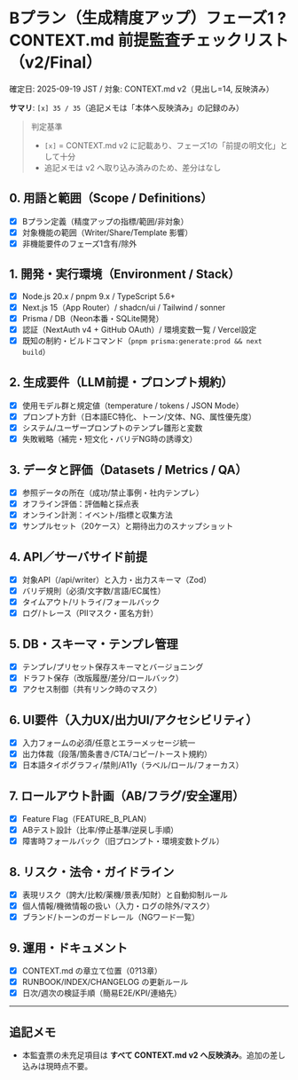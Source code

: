 # Bプラン（生成精度アップ）フェーズ1 ? CONTEXT.md 前提監査チェックリスト（v2/Final）
確定日: 2025-09-19 JST / 対象: CONTEXT.md v2（見出し=14, 反映済み）

**サマリ**: `[x] 35 / 35`（追記メモは「本体へ反映済み」の記録のみ）

> 判定基準
> - `[x]` = CONTEXT.md v2 に記載あり、フェーズ1の「前提の明文化」として十分
> - 追記メモは v2 へ取り込み済みのため、差分はなし

## 0. 用語と範囲（Scope / Definitions）
- [x] Bプラン定義（精度アップの指標/範囲/非対象）
- [x] 対象機能の範囲（Writer/Share/Template 影響）
- [x] 非機能要件のフェーズ1含有/除外

## 1. 開発・実行環境（Environment / Stack）
- [x] Node.js 20.x / pnpm 9.x / TypeScript 5.6+
- [x] Next.js 15（App Router）/ shadcn/ui / Tailwind / sonner
- [x] Prisma / DB（Neon本番・SQLite開発）
- [x] 認証（NextAuth v4 + GitHub OAuth）/ 環境変数一覧 / Vercel設定
- [x] 既知の制約・ビルドコマンド（`pnpm prisma:generate:prod && next build`）

## 2. 生成要件（LLM前提・プロンプト規約）
- [x] 使用モデル群と規定値（temperature / tokens / JSON Mode）
- [x] プロンプト方針（日本語EC特化、トーン/文体、NG、属性優先度）
- [x] システム/ユーザープロンプトのテンプレ雛形と変数
- [x] 失敗戦略（補完・短文化・バリデNG時の誘導文）

## 3. データと評価（Datasets / Metrics / QA）
- [x] 参照データの所在（成功/禁止事例・社内テンプレ）
- [x] オフライン評価：評価軸と採点表
- [x] オンライン計測：イベント/指標と収集方法
- [x] サンプルセット（20ケース）と期待出力のスナップショット

## 4. API／サーバサイド前提
- [x] 対象API（/api/writer）と入力・出力スキーマ（Zod）
- [x] バリデ規則（必須/文字数/言語/EC属性）
- [x] タイムアウト/リトライ/フォールバック
- [x] ログ/トレース（PIIマスク・匿名方針）

## 5. DB・スキーマ・テンプレ管理
- [x] テンプレ/プリセット保存スキーマとバージョニング
- [x] ドラフト保存（改版履歴/差分/ロールバック）
- [x] アクセス制御（共有リンク時のマスク）

## 6. UI要件（入力UX/出力UI/アクセシビリティ）
- [x] 入力フォームの必須/任意とエラーメッセージ統一
- [x] 出力体裁（段落/箇条書き/CTA/コピー/トースト規約）
- [x] 日本語タイポグラフィ/禁則/A11y（ラベル/ロール/フォーカス）

## 7. ロールアウト計画（AB/フラグ/安全運用）
- [x] Feature Flag（FEATURE_B_PLAN）
- [x] ABテスト設計（比率/停止基準/逆戻し手順）
- [x] 障害時フォールバック（旧プロンプト・環境変数トグル）

## 8. リスク・法令・ガイドライン
- [x] 表現リスク（誇大/比較/薬機/景表/知財）と自動抑制ルール
- [x] 個人情報/機微情報の扱い（入力・ログの除外/マスク）
- [x] ブランド/トーンのガードレール（NGワード一覧）

## 9. 運用・ドキュメント
- [x] CONTEXT.md の章立て位置（0?13章）
- [x] RUNBOOK/INDEX/CHANGELOG の更新ルール
- [x] 日次/週次の検証手順（簡易E2E/KPI/連絡先）

---

## 追記メモ
- 本監査票の未充足項目は **すべて CONTEXT.md v2 へ反映済み**。追加の差し込みは現時点不要。
